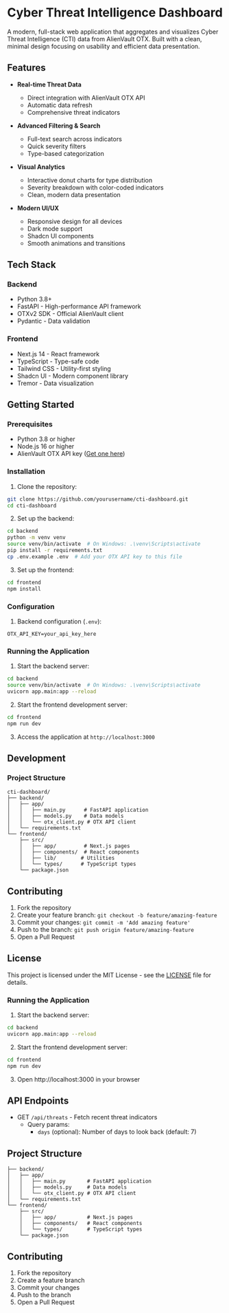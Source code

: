 # Cyber Threat Intelligence Dashboard

A modern, full-stack web application that aggregates and visualizes Cyber Threat Intelligence (CTI) data from AlienVault OTX. Built with a clean, minimal design focusing on usability and efficient data presentation.

## Features

- **Real-time Threat Data**
  - Direct integration with AlienVault OTX API
  - Automatic data refresh
  - Comprehensive threat indicators

- **Advanced Filtering & Search**
  - Full-text search across indicators
  - Quick severity filters
  - Type-based categorization

- **Visual Analytics**
  - Interactive donut charts for type distribution
  - Severity breakdown with color-coded indicators
  - Clean, modern data presentation

- **Modern UI/UX**
  - Responsive design for all devices
  - Dark mode support
  - Shadcn UI components
  - Smooth animations and transitions

## Tech Stack

### Backend
- Python 3.8+
- FastAPI - High-performance API framework
- OTXv2 SDK - Official AlienVault client
- Pydantic - Data validation

### Frontend
- Next.js 14 - React framework
- TypeScript - Type-safe code
- Tailwind CSS - Utility-first styling
- Shadcn UI - Modern component library
- Tremor - Data visualization

## Getting Started

### Prerequisites

- Python 3.8 or higher
- Node.js 16 or higher
- AlienVault OTX API key ([Get one here](https://otx.alienvault.com/api))

### Installation

1. Clone the repository:
```bash
git clone https://github.com/yourusername/cti-dashboard.git
cd cti-dashboard
```

2. Set up the backend:
```bash
cd backend
python -m venv venv
source venv/bin/activate  # On Windows: .\venv\Scripts\activate
pip install -r requirements.txt
cp .env.example .env  # Add your OTX API key to this file
```

3. Set up the frontend:
```bash
cd frontend
npm install
```

### Configuration

1. Backend configuration (`.env`):
```plaintext
OTX_API_KEY=your_api_key_here
```

### Running the Application

1. Start the backend server:
```bash
cd backend
source venv/bin/activate  # On Windows: .\venv\Scripts\activate
uvicorn app.main:app --reload
```

2. Start the frontend development server:
```bash
cd frontend
npm run dev
```

3. Access the application at `http://localhost:3000`

## Development

### Project Structure

```
cti-dashboard/
├── backend/
│   ├── app/
│   │   ├── main.py      # FastAPI application
│   │   ├── models.py    # Data models
│   │   └── otx_client.py # OTX API client
│   └── requirements.txt
└── frontend/
    ├── src/
    │   ├── app/         # Next.js pages
    │   ├── components/  # React components
    │   ├── lib/        # Utilities
    │   └── types/      # TypeScript types
    └── package.json
```

## Contributing

1. Fork the repository
2. Create your feature branch: `git checkout -b feature/amazing-feature`
3. Commit your changes: `git commit -m 'Add amazing feature'`
4. Push to the branch: `git push origin feature/amazing-feature`
5. Open a Pull Request

## License

This project is licensed under the MIT License - see the [LICENSE](LICENSE) file for details.


### Running the Application

1. Start the backend server:
```bash
cd backend
uvicorn app.main:app --reload
```

2. Start the frontend development server:
```bash
cd frontend
npm run dev
```

3. Open http://localhost:3000 in your browser

## API Endpoints

- GET `/api/threats` - Fetch recent threat indicators
  - Query params:
    - `days` (optional): Number of days to look back (default: 7)

## Project Structure

```
├── backend/
│   ├── app/
│   │   ├── main.py       # FastAPI application
│   │   ├── models.py     # Data models
│   │   └── otx_client.py # OTX API client
│   └── requirements.txt
└── frontend/
    ├── src/
    │   ├── app/          # Next.js pages
    │   ├── components/   # React components
    │   └── types/        # TypeScript types
    └── package.json
```

## Contributing

1. Fork the repository
2. Create a feature branch
3. Commit your changes
4. Push to the branch
5. Open a Pull Request
